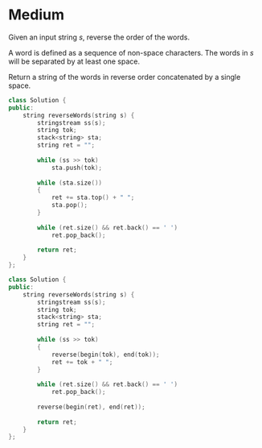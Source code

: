 # Medium

Given an input string $s$, reverse the order of the words.

A word is defined as a sequence of non-space characters. The words in $s$ will be separated by at least one space.

Return a string of the words in reverse order concatenated by a single space.

```cpp
class Solution {
public:
    string reverseWords(string s) {
        stringstream ss(s);
        string tok;
        stack<string> sta;
        string ret = "";
        
        while (ss >> tok)
            sta.push(tok);
        
        while (sta.size())
        {
            ret += sta.top() + " ";
            sta.pop();
        }
        
        while (ret.size() && ret.back() == ' ')
            ret.pop_back();
        
        return ret;
    }
};
```

```cpp
class Solution {
public:
    string reverseWords(string s) {
        stringstream ss(s);
        string tok;
        stack<string> sta;
        string ret = "";
        
        while (ss >> tok)
        {
            reverse(begin(tok), end(tok));
            ret += tok + " ";
        }
        
        while (ret.size() && ret.back() == ' ')
            ret.pop_back();
        
        reverse(begin(ret), end(ret));
        
        return ret;
    }
};
```
